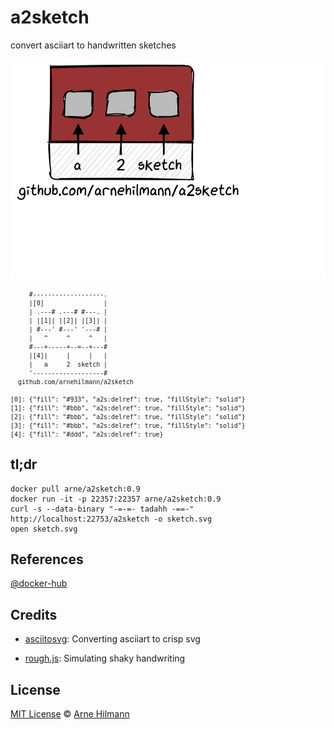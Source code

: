 # a2sketch

convert asciiart to handwritten sketches

![sketch](examples/logo-sketch.svg)

<sub>

         #-------------------.
         |[0]                |
         | .---# .---# #---. |
         | |[1]| |[2]| |[3]| |
         | #---' #---' '---# |
         |   ^     ^     ^   |
         #---+-----+--=--+---#
         |[4]|     |     |   |
         |   a     2  sketch |
         '-------------------#
      github.com/arnehilmann/a2sketch

    [0]: {"fill": "#933", "a2s:delref": true, "fillStyle": "solid"}
    [1]: {"fill": "#bbb", "a2s:delref": true, "fillStyle": "solid"}
    [2]: {"fill": "#bbb", "a2s:delref": true, "fillStyle": "solid"}
    [3]: {"fill": "#bbb", "a2s:delref": true, "fillStyle": "solid"}
    [4]: {"fill": "#ddd", "a2s:delref": true}
</sub>

## tl;dr

```
docker pull arne/a2sketch:0.9
docker run -it -p 22357:22357 arne/a2sketch:0.9
curl -s --data-binary "-=-=- tadahh -==-" http://localhost:22753/a2sketch -o sketch.svg
open sketch.svg
```


## References

[@docker-hub](https://hub.docker.com/r/arne/a2sketch/)


## Credits

* [asciitosvg](https://github.com/dhobsd/asciitosvg):
  Converting asciiart to crisp svg

* [rough.js](https://github.com/pshihn/rough):
  Simulating shaky handwriting


## License

[MIT License](LICENSE) © [Arne Hilmann](https://github.com/arnehilmann)
